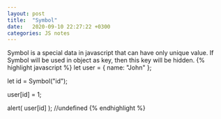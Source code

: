```yaml
---
layout: post
title:  "Symbol"
date:   2020-09-10 22:27:22 +0300
categories: JS notes
---
```

Symbol is a special data in javascript that can have only unique value. If Symbol will be used in object as key, then this key will be hidden.
{% highlight javascript %}
let user = { 
  name: "John"
};

let id = Symbol("id");

user[id] = 1;

alert( user[id] ); //undefined
{% endhighlight %}